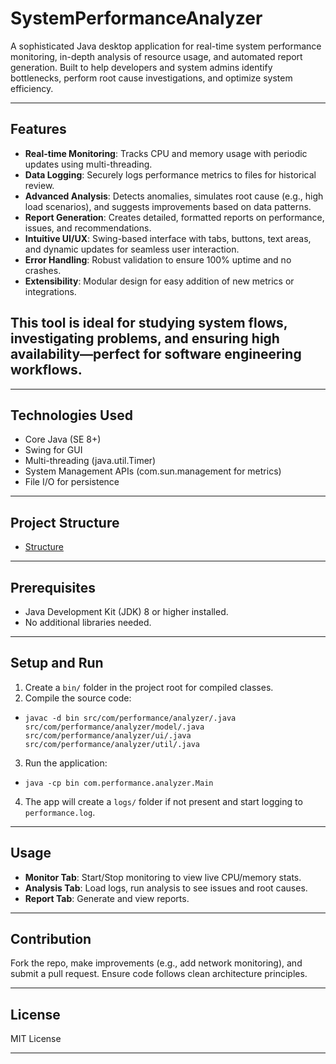 # SystemPerformanceAnalyzer

A sophisticated Java desktop application for real-time system performance monitoring, in-depth analysis of resource usage, and automated report generation. Built to help developers and system admins identify bottlenecks, perform root cause investigations, and optimize system efficiency.

---
## Features
- **Real-time Monitoring**: Tracks CPU and memory usage with periodic updates using multi-threading.
- **Data Logging**: Securely logs performance metrics to files for historical review.
- **Advanced Analysis**: Detects anomalies, simulates root cause (e.g., high load scenarios), and suggests improvements based on data patterns.
- **Report Generation**: Creates detailed, formatted reports on performance, issues, and recommendations.
- **Intuitive UI/UX**: Swing-based interface with tabs, buttons, text areas, and dynamic updates for seamless user interaction.
- **Error Handling**: Robust validation to ensure 100% uptime and no crashes.
- **Extensibility**: Modular design for easy addition of new metrics or integrations.

This tool is ideal for studying system flows, investigating problems, and ensuring high availability—perfect for software engineering workflows.
-
---
## Technologies Used
- Core Java (SE 8+)
- Swing for GUI
- Multi-threading (java.util.Timer)
- System Management APIs (com.sun.management for metrics)
- File I/O for persistence

---
## Project Structure
- [Structure](Structure.md)

---
## Prerequisites
- Java Development Kit (JDK) 8 or higher installed.
- No additional libraries needed.

---
## Setup and Run
1. Create a `bin/` folder in the project root for compiled classes.
2. Compile the source code:

- `javac -d bin src/com/performance/analyzer/.java src/com/performance/analyzer/model/.java src/com/performance/analyzer/ui/.java src/com/performance/analyzer/util/.java`

3. Run the application:

- `java -cp bin com.performance.analyzer.Main`

4. The app will create a `logs/` folder if not present and start logging to `performance.log`.

---
## Usage
- **Monitor Tab**: Start/Stop monitoring to view live CPU/memory stats.
- **Analysis Tab**: Load logs, run analysis to see issues and root causes.
- **Report Tab**: Generate and view reports.

---

## Contribution
Fork the repo, make improvements (e.g., add network monitoring), and submit a pull request. Ensure code follows clean architecture principles.

---
## License

MIT License

---
